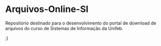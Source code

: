 # Arquivos-Online-SI
Repositório destinado para o desenvolvimento do portal de download de arquivos do curso de Sistemas de Informação da Unifeb.

;)